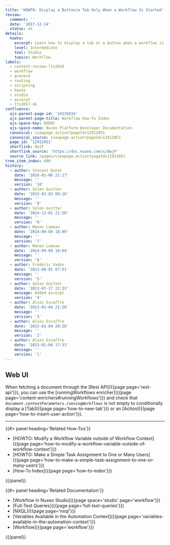 ```yaml
---
title: 'HOWTO: Display a Button/a Tab Only When a Workflow Is Started'
review:
  comment: ''
  date: '2017-12-14'
  status: ok
details:
  howto:
    excerpt: Learn how to display a tab or a button when a workflow is started.
    level: Intermediate
    tool: Studio
    topics: Workflow
labels:
  - content-review-lts2016
  - workflow
  - grenard
  - routing
  - scripting
  - howto
  - studio
  - excerpt
  - lts2017-ok
confluence:
  ajs-parent-page-id: '19235619'
  ajs-parent-page-title: Workflow How-To Index
  ajs-space-key: NXDOC
  ajs-space-name: Nuxeo Platform Developer Documentation
  canonical: viewpage.action?pageId=12912851
  canonical_source: viewpage.action?pageId=12912851
  page_id: '12912851'
  shortlink: 0wjF
  shortlink_source: 'https://doc.nuxeo.com/x/0wjF'
  source_link: /pages/viewpage.action?pageId=12912851
tree_item_index: 600
history:
  - author: Vincent Dutat
    date: '2016-01-06 21:17'
    message: ''
    version: '10'
  - author: Solen Guitter
    date: '2015-02-03 09:16'
    message: ''
    version: '9'
  - author: Solen Guitter
    date: '2014-12-01 21:50'
    message: ''
    version: '8'
  - author: Manon Lumeau
    date: '2014-09-09 18:09'
    message: ''
    version: '7'
  - author: Manon Lumeau
    date: '2014-09-09 18:04'
    message: ''
    version: '6'
  - author: Frédéric Vadon
    date: '2013-08-01 07:51'
    message: ''
    version: '5'
  - author: Solen Guitter
    date: '2013-07-17 22:33'
    message: Added excerpt
    version: '4'
  - author: Alain Escaffre
    date: '2013-01-04 21:28'
    message: ''
    version: '3'
  - author: Alain Escaffre
    date: '2013-01-04 20:28'
    message: ''
    version: '2'
  - author: Alain Escaffre
    date: '2013-01-04 17:33'
    message: ''
    version: '1'
---
```


## Web UI

When fetching a document through the [Rest API]({{page page='rest-api'}}), you can use the [runningWorkflows enricher]({{page page='content-enrichers#runningWorkflows'}}) and check that `document.contextParameters.runningWorkflows` is not empty to conditionally display a [Tab]({{page page='how-to-new-tab'}}) or an [Action]({{page page='how-to-insert-user-action'}}).

---

<div class="row" data-equalizer data-equalize-on="medium"><div class="column medium-6">{{#> panel heading='Related How-Tos'}}

- [HOWTO: Modify a Workflow Variable outside of Workflow Context]({{page page='how-to-modify-a-workflow-variable-outside-of-workflow-context'}})
- [HOWTO: Make a Simple Task Assignment to One or Many Users]({{page page='how-to-make-a-simple-task-assignment-to-one-or-many-users'}})
- [How-To Index]({{page page='how-to-index'}})

{{/panel}}</div><div class="column medium-6">{{#> panel heading='Related Documentation'}}

- [Workflow in Nuxeo Studio]({{page space='studio' page='workflow'}})
- [Full-Text Queries]({{page page='full-text-queries'}})
- [NXQL]({{page page='nxql'}})
- [Variables Available in the Automation Context]({{page page='variables-available-in-the-automation-context'}})
- [Workflow]({{page page='workflow'}})

{{/panel}}</div></div>
